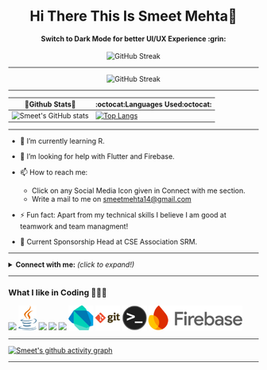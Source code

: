<h1 align="center">Hi There This Is Smeet Mehta👋</h1>
<h4 align="center">Switch to Dark Mode for better UI/UX Experience :grin:</h4>










<!--
[![Linkedin Badge](https://img.shields.io/badge/-LinkedIn-0e76a8?style=flat-square&logo=Linkedin&logoColor=white)](https://www.linkedin.com/in/smeet-mehta-78063919b/)
[![Instagram Badge](https://img.shields.io/badge/-Instagram-e4405f?style=flat-square&logo=Instagram&logoColor=white)](https://www.instagram.com/clumsy_panda_/)
 ![](https://komarev.com/ghpvc/?username=SmeetMehta&color=blue) -->
 <p align="center"><img src="https://komarev.com/ghpvc/?username=SmeetMehta&color=blue" alt="GitHub Streak" /></p>

--------------------------------------------------------------------

<p align="center"><img src="https://github-readme-streak-stats.herokuapp.com?user=SmeetMehta&theme=highcontrast" alt="GitHub Streak" /></p>

--------------------------------------------------------------------



 :trident:Github Stats:trident: | :octocat:Languages Used:octocat:
------------- | -------------
![Smeet's GitHub stats](https://github-readme-stats.vercel.app/api?username=SmeetMehta&show_icons=true&theme=great-gatsby) | [![Top Langs](https://github-readme-stats.vercel.app/api/top-langs/?username=SmeetMehta)](https://github.com/anuraghazra/github-readme-stats)



--------------------------------------------------------------------


- 🌱 I’m currently learning R.

- 🤔 I’m looking for help with Flutter and Firebase.

- 📫 How to reach me: 
    - Click on any Social Media Icon given in Connect with me section.
    - Write a mail to me on smeetmehta14@gmail.com 
    
- ⚡ Fun fact: Apart from my technical skills I believe I am good at teamwork and team managment!

- 👯 Current Sponsorship Head at CSE Association SRM. 

--------------------------------------------------------------------

<details close>
<summary><b>Connect with me:</b> <i>(click to expand!)</i></summary>

<h3 align="left">Click on any icon!:</h3>
<p align="left">
<a href="https://www.linkedin.com/in/smeet-mehta-78063919b/" target="blank"><img align="center" src="https://raw.githubusercontent.com/rahuldkjain/github-profile-readme-generator/master/src/images/icons/Social/linked-in-alt.svg" alt="Smeet Mehta" height="30" width="40" /></a>
<a href="https://www.facebook.com/smeet.mehta.77/" target="blank"><img align="center" src="https://raw.githubusercontent.com/rahuldkjain/github-profile-readme-generator/master/src/images/icons/Social/facebook.svg" alt="Smeet Mehta" height="30" width="40" /></a>
<a href="https://www.instagram.com/clumsy_panda_/" target="blank"><img align="center" src="https://raw.githubusercontent.com/rahuldkjain/github-profile-readme-generator/master/src/images/icons/Social/instagram.svg" alt="clumsy_panda_" height="30" width="40" /></a>
<a href="https://www.hackerrank.com/RA1811003010446" target="blank"><img align="center" src="https://raw.githubusercontent.com/rahuldkjain/github-profile-readme-generator/master/src/images/icons/Social/hackerrank.svg" alt="RA1811003010446" height="30" width="40" /></a>
<a href="https://auth.geeksforgeeks.org/user/smeetmehta14/profile" target="blank"><img align="center" src="https://raw.githubusercontent.com/rahuldkjain/github-profile-readme-generator/master/src/images/icons/Social/geeks-for-geeks.svg" alt="smeetmehta14" height="30" width="40" /></a>
 
 
</p>

</details>

--------------------------------------------------------------------


  
 ### What I like in Coding 👨🏻‍💻



   <code><img height="50" src="https://github.com/gilbarbara/logos/blob/master/logos/python.svg"></code>
   <code><img height="50" src="https://github.com/gilbarbara/logos/blob/master/logos/java.svg"></code>
   <code><img height="50" src="https://github.com/gilbarbara/logos/blob/master/logos/c.svg"></code>
   <code><img height="50" src="https://github.com/gilbarbara/logos/blob/master/logos/c-plusplus.svg"></code>
   <code><img height="50" src="https://github.com/gilbarbara/logos/blob/master/logos/flutter.svg"></code>
   <code><img height="50" src="https://github.com/gilbarbara/logos/blob/master/logos/dart.svg"></code>
   <code><img height="50" src="https://raw.githubusercontent.com/github/explore/80688e429a7d4ef2fca1e82350fe8e3517d3494d/topics/git/git.png"></code>
   <code><img height="50" src="https://raw.githubusercontent.com/github/explore/80688e429a7d4ef2fca1e82350fe8e3517d3494d/topics/terminal/terminal.png"></code>
   <code><img height="50" src="https://github.com/gilbarbara/logos/blob/master/logos/firebase.svg"></code>
   
 

--------------------------------------------------------------------

[![Smeet's github activity graph](https://activity-graph.herokuapp.com/graph?username=SmeetMehta&theme=react-dark)](https://github.com/SmeetMehta/github-readme-activity-graph)


--------------------------------------------------------------------
  
<!--
**SmeetMehta/SmeetMehta** is a ✨ _special_ ✨ repository because its `README.md` (this file) appears on your GitHub profile.

Here are some ideas to get you started:

- 🔭 I’m currently working on ...
- 🌱 I’m currently learning Flutter
- 👯 I’m looking to collaborate on ...
- 🤔 I’m looking for help with ...
- 💬 Ask me about ...
- 📫 How to reach me: ...
- 😄 Pronouns: ...
- ⚡ Fun fact: ...
-->
